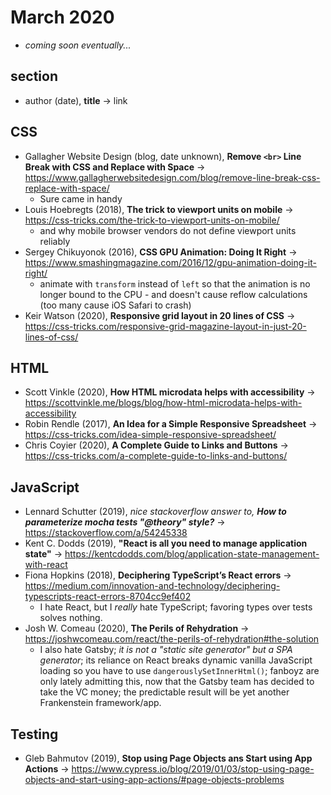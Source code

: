 # March 2020

+ *coming soon eventually...*

## section

+ author (date), **title** &#8594; link

## CSS

+ Gallagher Website Design (blog, date unknown), **Remove `<br>` Line Break with CSS and Replace with Space** &#8594; https://www.gallagherwebsitedesign.com/blog/remove-line-break-css-replace-with-space/
  - Sure came in handy
+ Louis Hoebregts (2018), **The trick to viewport units on mobile** &#8594; https://css-tricks.com/the-trick-to-viewport-units-on-mobile/
  - and why mobile browser vendors do not define viewport units reliably
+ Sergey Chikuyonok (2016), **CSS GPU Animation: Doing It Right** &#8594; https://www.smashingmagazine.com/2016/12/gpu-animation-doing-it-right/
  - animate with `transform` instead of `left` so that the animation is no longer bound to the CPU - and doesn't cause reflow calculations (too many cause iOS Safari to crash)
+ Keir Watson (2020), **Responsive grid layout in 20 lines of CSS** &#8594; https://css-tricks.com/responsive-grid-magazine-layout-in-just-20-lines-of-css/

## HTML

+ Scott Vinkle (2020), **How HTML microdata helps with accessibility** &#8594; https://scottvinkle.me/blogs/blog/how-html-microdata-helps-with-accessibility
+ Robin Rendle (2017), **An Idea for a Simple Responsive Spreadsheet** &#8594; https://css-tricks.com/idea-simple-responsive-spreadsheet/
+ Chris Coyier (2020), **A Complete Guide to Links and Buttons** &#8594; https://css-tricks.com/a-complete-guide-to-links-and-buttons/

## JavaScript

+ Lennard Schutter (2019), *nice stackoverflow answer to, **How to parameterize mocha tests "@theory" style?*** &#8594; https://stackoverflow.com/a/54245338
+ Kent C. Dodds (2019), **"React is all you need to manage application state"** &#8594; https://kentcdodds.com/blog/application-state-management-with-react
+ Fiona Hopkins (2018), **Deciphering TypeScript’s React errors** &#8594; https://medium.com/innovation-and-technology/deciphering-typescripts-react-errors-8704cc9ef402
  - I hate React, but I *really* hate TypeScript; favoring types over tests solves nothing.
+ Josh W. Comeau (2020), **The Perils of Rehydration** &#8594; https://joshwcomeau.com/react/the-perils-of-rehydration#the-solution
  - I also hate Gatsby; *it is not a "static site generator" but a SPA generator*; its reliance on React breaks dynamic vanilla JavaScript loading so you have to use `dangerouslySetInnerHtml()`; fanboyz are only lately admitting this, now that the Gatsby team has decided to take the VC money; the predictable result will be yet another Frankenstein framework/app.
  
## Testing

+ Gleb Bahmutov (2019), **Stop using Page Objects ans Start using App Actions** &#8594;  https://www.cypress.io/blog/2019/01/03/stop-using-page-objects-and-start-using-app-actions/#page-objects-problems


